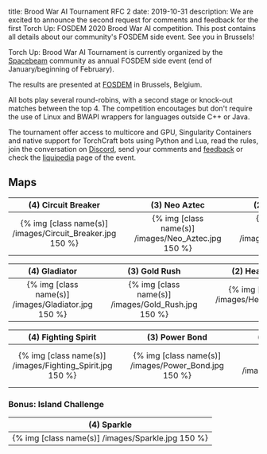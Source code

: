 title: Brood War AI Tournament RFC 2
date: 2019-10-31
description: We are excited to announce the second request for comments and feedback for the first Torch Up: FOSDEM 2020 Brood War AI competition. This post contains all details about our community's FOSDEM side event. See you in Brussels!

Torch Up: Brood War AI Tournament is currently organized by the [Spacebeam](https://spacebeam.org) community as annual FOSDEM side event (end of January/beginning of February).

The results  are presented at [FOSDEM](https://fosdem.org/2020/) in Brussels, Belgium.

All bots play several round-robins, with a second stage or knock-out matches between the top 4. The competition encoutages but don't require the use of Linux and BWAPI wrappers for languages outside C++ or Java.

The tournament offer access to multicore and GPU, Singularity Containers and native support for TorchCraft bots using Python and Lua, read the rules, join the conversation on [Discord](https://discordapp.com/invite/w9wRRrF), send your comments and [feedback](mailto:jchassoul@gmail.com) or check the [liquipedia](https://liquipedia.net/starcraft/Torch_Up) page of the event.

## Maps
| (4) Circuit Breaker | &nbsp; | (3) Neo Aztec | &nbsp; | (2) Blue Storm | 
|:---:|:---:|:---:|:---:|:---:|
| {% img [class name(s)] /images/Circuit_Breaker.jpg 150 %} | &nbsp; | {% img [class name(s)] /images/Neo_Aztec.jpg 150 %} | &nbsp; | {% img [class name(s)] /images/Bluestorm.jpg 150 %} |

| (4) Gladiator | &nbsp; | (3) Gold Rush | &nbsp; | (2) Heartbreak Ridge |
:---:|:---:|:---:|:---:|:---:|
| {% img [class name(s)] /images/Gladiator.jpg 150 %} | &nbsp; | {% img [class name(s)] /images/Gold_Rush.jpg 150 %} | &nbsp; | {% img [class name(s)] /images/Heartbreak_Ridge.jpg 150 %} |

| (4) Fighting Spirit | &nbsp; | (3) Power Bond | &nbsp; | (2) Overwatch |
:---:|:---:|:---:|:---:|:---:|
| {% img [class name(s)] /images/Fighting_Spirit.jpg 150 %} | &nbsp; | {% img [class name(s)] /images/Power_Bond.jpg 150 %} | &nbsp; | {% img [class name(s)] /images/Overwatch.jpg 150 %} |

### Bonus: Island Challenge
| (4) Sparkle | 
:---:|
| {% img [class name(s)] /images/Sparkle.jpg 150 %} |

